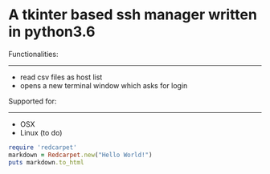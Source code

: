 # A tkinter based ssh manager written in python3.6


Functionalities:
________________

  + read csv files as host list
  + opens a new terminal window which asks for login

Supported for:
______________

  + OSX
  + Linux (to do)

```ruby
require 'redcarpet'
markdown = Redcarpet.new("Hello World!")
puts markdown.to_html
```
